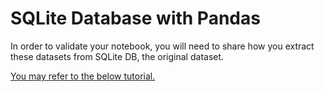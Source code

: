 

# SQLite Database with Pandas

In order to validate your notebook, you will need to share how you extract these datasets from SQLite DB, the original dataset.

[You may refer to the below tutorial.](https://pythonspot.com/sqlite-database-with-pandas/)

